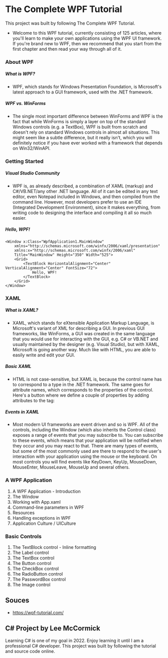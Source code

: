 # The Complete WPF Tutorial
This project was built by following The Complete WPF Tutorial.
- Welcome to this WPF tutorial, currently consisting of 125 articles, where you'll learn to make your own applications using the WPF UI framework. If you're brand new to WPF, then we recommend that you start from the first chapter and then read your way through all of it.

### About WPF
##### What is WPF?
- WPF, which stands for Windows Presentation Foundation, is Microsoft's latest approach to a GUI framework, used with the .NET framework.
##### WPF vs. WinForms
- The single most important difference between WinForms and WPF is the fact that while WinForms is simply a layer on top of the standard Windows controls (e.g. a TextBox), WPF is built from scratch and doesn't rely on standard Windows controls in almost all situations. This might seem like a subtle difference, but it really isn't, which you will definitely notice if you have ever worked with a framework that depends on Win32/WinAPI.

### Getting Started
##### Visual Studio Community 
- WPF is, as already described, a combination of XAML (markup) and C#/VB.NET/any other .NET language. All of it can be edited in any text editor, even Notepad included in Windows, and then compiled from the command line. However, most developers prefer to use an IDE (Integrated Development Environment), since it makes everything, from writing code to designing the interface and compiling it all so much easier.
##### Hello, WPF! 
```
<Window x:Class="WpfApplication1.MainWindow"
    xmlns="http://schemas.microsoft.com/winfx/2006/xaml/presentation"
    xmlns:x="http://schemas.microsoft.com/winfx/2006/xaml"
    Title="MainWindow" Height="350" Width="525">
    <Grid>
        <TextBlock HorizontalAlignment="Center" VerticalAlignment="Center" FontSize="72">
            Hello, WPF!
        </TextBlock>
    </Grid>
</Window>
```

### XAML
##### What is XAML?
- XAML, which stands for eXtensible Application Markup Language, is Microsoft's variant of XML for describing a GUI. In previous GUI frameworks, like WinForms, a GUI was created in the same language that you would use for interacting with the GUI, e.g. C# or VB.NET and usually maintained by the designer (e.g. Visual Studio), but with XAML, Microsoft is going another way. Much like with HTML, you are able to easily write and edit your GUI.
##### Basic XAML
- HTML is not case-sensitive, but XAML is, because the control name has to correspond to a type in the .NET framework. The same goes for attribute names, which corresponds to the properties of the control. Here's a button where we define a couple of properties by adding attributes to the tag:
##### Events in XAML
- Most modern UI frameworks are event driven and so is WPF. All of the controls, including the Window (which also inherits the Control class) exposes a range of events that you may subscribe to. You can subscribe to these events, which means that your application will be notified when they occur and you may react to that. There are many types of events, but some of the most commonly used are there to respond to the user's interaction with your application using the mouse or the keyboard. On most controls you will find events like KeyDown, KeyUp, MouseDown, MouseEnter, MouseLeave, MouseUp and several others.

### A WPF Application
1) A WPF Application - Introduction
2) The Window
3) Working with App.xaml
4) Command-line parameters in WPF
5) Resources
6) Handling exceptions in WPF
7) Application Culture / UICulture

### Basic Controls
1) The TextBlock control - Inline formatting
2) The Label control
3) The TextBox control
4) The Button control
5) The CheckBox control
6) The RadioButton control
7) The PasswordBox control
8) The Image control

## Souces
- https://wpf-tutorial.com/

## C# Project by Lee McCormick
Learning C# is one of my goal in 2022. Enjoy learning it until I am a professional C# developer. This project was built by following the tutorial and source code online.
